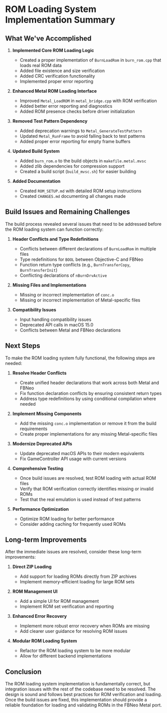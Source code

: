 # ROM Loading System Implementation Summary

## What We've Accomplished

1. **Implemented Core ROM Loading Logic**
   - Created a proper implementation of `BurnLoadRom` in `burn_rom.cpp` that loads real ROM data
   - Added file existence and size verification
   - Added CRC verification functionality
   - Implemented proper error reporting

2. **Enhanced Metal ROM Loading Interface**
   - Improved `Metal_LoadROM` in `metal_bridge.cpp` with ROM verification
   - Added better error reporting and diagnostics
   - Added ROM presence checks before driver initialization

3. **Removed Test Pattern Dependency**
   - Added deprecation warnings to `Metal_GenerateTestPattern`
   - Updated `Metal_RunFrame` to avoid falling back to test patterns
   - Added proper error reporting for empty frame buffers

4. **Updated Build System**
   - Added `burn_rom.o` to the build objects in `makefile.metal.mvsc`
   - Added zlib dependencies for compression support
   - Created a build script (`build_mvsc.sh`) for easier building

5. **Added Documentation**
   - Created `ROM_SETUP.md` with detailed ROM setup instructions
   - Created `CHANGES.md` documenting all changes made

## Build Issues and Remaining Challenges

The build process revealed several issues that need to be addressed before the ROM loading system can function correctly:

1. **Header Conflicts and Type Redefinitions**
   - Conflicts between different declarations of `BurnLoadRom` in multiple files
   - Type redefinitions for `BOOL` between Objective-C and FBNeo
   - Function return type conflicts (e.g., `BurnTransferCopy`, `BurnTransferInit`)
   - Conflicting declarations of `nBurnDrvActive`

2. **Missing Files and Implementations**
   - Missing or incorrect implementation of `conc.o`
   - Missing or incorrect implementation of Metal-specific files

3. **Compatibility Issues**
   - Input handling compatibility issues
   - Deprecated API calls in macOS 15.0
   - Conflicts between Metal and FBNeo declarations

## Next Steps

To make the ROM loading system fully functional, the following steps are needed:

1. **Resolve Header Conflicts**
   - Create unified header declarations that work across both Metal and FBNeo
   - Fix function declaration conflicts by ensuring consistent return types
   - Address type redefinitions by using conditional compilation where needed

2. **Implement Missing Components**
   - Add the missing `conc.o` implementation or remove it from the build requirements
   - Create proper implementations for any missing Metal-specific files

3. **Modernize Deprecated APIs**
   - Update deprecated macOS APIs to their modern equivalents
   - Fix GameController API usage with current versions

4. **Comprehensive Testing**
   - Once build issues are resolved, test ROM loading with actual ROM files
   - Verify that ROM verification correctly identifies missing or invalid ROMs
   - Test that the real emulation is used instead of test patterns

5. **Performance Optimization**
   - Optimize ROM loading for better performance
   - Consider adding caching for frequently used ROMs

## Long-term Improvements

After the immediate issues are resolved, consider these long-term improvements:

1. **Direct ZIP Loading**
   - Add support for loading ROMs directly from ZIP archives
   - Implement memory-efficient loading for large ROM sets

2. **ROM Management UI**
   - Add a simple UI for ROM management
   - Implement ROM set verification and reporting

3. **Enhanced Error Recovery**
   - Implement more robust error recovery when ROMs are missing
   - Add clearer user guidance for resolving ROM issues

4. **Modular ROM Loading System**
   - Refactor the ROM loading system to be more modular
   - Allow for different backend implementations

## Conclusion

The ROM loading system implementation is fundamentally correct, but integration issues with the rest of the codebase need to be resolved. The design is sound and follows best practices for ROM verification and loading. Once the build issues are fixed, this implementation should provide a reliable foundation for loading and validating ROMs in the FBNeo Metal port. 